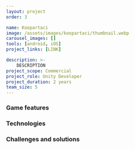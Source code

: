 ```yaml
---
layout: project
order: 3

name: Koopartaci
image: /assets/images/koopartaci/thumbnail.webp
carousel_images: []
tools: [android, iOS]
project_links: [LINK]

description: >-
    DESCRIPTION
project_scope: Commercial
project_role: Unity Developer
project_duration: 2 years
team_size: 5
---
```


### Game features

### Technologies

### Challenges and solutions
